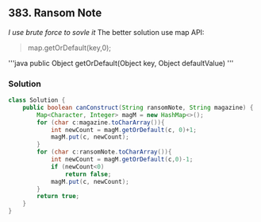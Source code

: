 ## 383. Ransom Note

*I use brute force to sovle it*
The better solution use map API:<br/>

> map.getOrDefault(key,0);

'''java
public Object getOrDefault(Object key, Object defaultValue)
'''

### Solution

```java
class Solution {
    public boolean canConstruct(String ransomNote, String magazine) {
        Map<Character, Integer> magM = new HashMap<>();
        for (char c:magazine.toCharArray()){
            int newCount = magM.getOrDefault(c, 0)+1;
            magM.put(c, newCount);
        }
        for (char c:ransomNote.toCharArray()){
            int newCount = magM.getOrDefault(c,0)-1;
            if (newCount<0)
                return false;
            magM.put(c, newCount);
        }
        return true;
    }
}
```
